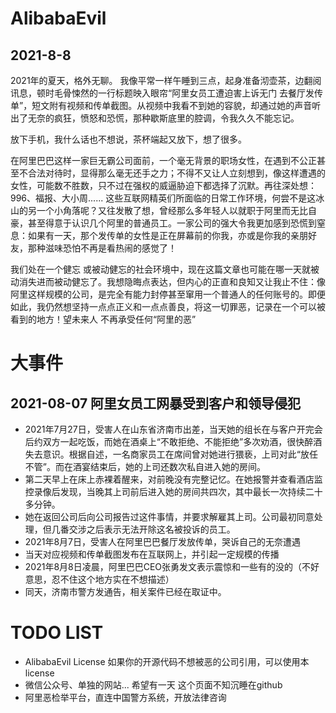 # AlibabaEvil

## 2021-8-8
  2021年的夏天，格外无聊。
  我像平常一样午睡到三点，起身准备沏壶茶，边翻阅讯息，顿时毛骨悚然的一行标题映入眼帘“阿里女员工遭迫害上诉无门 去餐厅发传单”，短文附有视频和传单截图。从视频中我看不到她的容貌，却通过她的声音听出了无奈的疯狂，愤怒和恐慌，那种歇斯底里的腔调，令我久久不能忘记。
  
  放下手机，我什么话也不想说，茶杯端起又放下，想了很多。
  
  在阿里巴巴这样一家巨无霸公司面前，一个毫无背景的职场女性，在遇到不公正甚至不合法对待时，显得那么毫无还手之力；不得不又让人立刻想到，像这样遭遇的女性，可能数不胜数，只不过在强权的威逼胁迫下都选择了沉默。再往深处想：996、福报、大小周...... 这些互联网精英们所面临的日常工作环境，何尝不是这冰山的另一个小角落呢？又往发散了想，曾经那么多年轻人以就职于阿里而无比自豪，甚至得意于认识几个阿里的普通员工。一家公司的强大令我更加感到恐慌到窒息：如果有一天，那个发传单的女性是正在屏幕前的你我，亦或是你我的亲朋好友，那种滋味恐怕不再是看热闹的感觉了！
  
  我们处在一个健忘 或被动健忘的社会环境中，现在这篇文章也可能在哪一天就被动消失进而被动健忘了。我想隐晦点表达，但内心的正直和良知又让我止不住：像阿里这样规模的公司，是完全有能力封停甚至窜用一个普通人的任何账号的。即便如此，我仍然想坚持一点点正义和一点点善良，将这一切罪恶，记录在一个可以被看到的地方！望未来人 不再承受任何“阿里的恶”
  
# 大事件
## 2021-08-07 阿里女员工网暴受到客户和领导侵犯
* 2021年7月27日，受害人在山东省济南市出差，当天她的组长在与客户开完会后约双方一起吃饭，而她在酒桌上“不敢拒绝、不能拒绝”多次劝酒，很快醉酒失去意识。根据自述，一名商家员工在席间曾对她进行猥亵，上司对此“放任不管”。而在酒宴结束后，她的上司还数次私自进入她的房间。
* 第二天早上在床上赤裸着醒来，对前晚没有完整记忆。在她报警并查看酒店监控录像后发现，当晚其上司前后进入她的房间共四次，其中最长一次持续二十多分钟。
* 她在返回公司后向公司报告过这件事情，并要求解雇其上司。公司最初同意处理，但几番交涉之后表示无法开除这名被投诉的员工。
* 2021年8月7日，受害人在阿里巴巴餐厅发放传单，哭诉自己的无奈遭遇
* 当天对应视频和传单截图发布在互联网上，并引起一定规模的传播
* 2021年8月8日凌晨，阿里巴巴CEO张勇发文表示震惊和一些有的没的（不好意思，忍不住这个地方实在不想描述）
* 同天，济南市警方发通告，相关案件已经在取证中。

# TODO LIST
* AlibabaEvil License 如果你的开源代码不想被恶的公司引用，可以使用本license
* 微信公众号、单独的网站... 希望有一天 这个页面不知沉睡在github
* 阿里恶检举平台，直连中国警方系统，开放法律咨询
